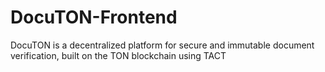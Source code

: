# DocuTON-Frontend
 DocuTON is a decentralized platform for secure and immutable document verification, built on the TON blockchain using TACT
